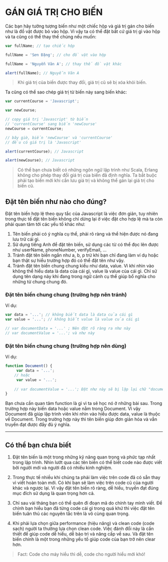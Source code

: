 # GÁN GIÁ TRỊ CHO BIẾN

Các bạn hãy tưởng tượng biến như một chiếc hộp và giá trị gán cho biến như là đồ vật được bỏ vào hộp. Vì vậy ta có thể đặt bất cứ giá trị gì vào hộp và ta cũng có thể thay thế chúng nếu muốn:

<!-- prettier-ignore -->
```js
var fullName; // tạo chiếc hộp

fullName = 'Sơn Đặng'; // cho đồ vật vào hộp

fullName = 'Nguyễn Văn A'; // thay thế đồ vật khác

alert(fullName); // Nguyễn Văn A
```

> Khi giá trị của biến được thay đổi, giá trị cũ sẽ bị xóa khỏi biến.

Ta cũng có thể sao chép giá trị từ biến này sang biến khác:

<!-- prettier-ignore -->
```js
var currentCourse = 'Javascript';

var newCourse;

// copy giá trị 'Javascript' từ biến
// 'currentCourse' sang biến 'newCourse'
newCourse = currentCourse;

// bây giờ, biến 'newCourse' và 'currentCourse'
// đều có giá trị là 'Javascript'

alert(currentCourse); // Javascript

alert(newCourse); // Javascript
```

> Có thể bạn chưa biết có những ngôn ngữ lập trình như Scala, Erlang không cho phép thay đổi giá trị của biến đã định nghĩa. Ta bắt buộc phải tạo biến mới khi cần lưu giá trị và không thể gán lại giá trị cho biến cũ.

## Đặt tên biến như nào cho đúng?

Đặt tên biến hợp lệ theo quy tắc của Javascript là việc đơn giản, tuy nhiên trong thực tế đặt tên biến không chỉ dừng lại ở việc đặt cho hợp lệ mà ta còn phải quan tâm tới các yếu tố khác như:

1. Tên biến phải có ý nghĩa cụ thể, phải rõ ràng và thể hiện được nó đang lưu trữ cái gì.
2. Sử dụng tiếng Anh để đặt tên biến, sử dụng các từ có thể đọc lên được như userName, phoneNumber, verifyEmail, …
3. Tránh đặt tên biến ngắn như a, b, p trừ khi bạn chỉ đang làm ví dụ hoặc bạn thật sự hiểu trường hợp đó có thể đặt tên như vậy.
4. Tránh đặt tên biến chung chung kiểu như data, value. Vì khi nhìn vào không thể hiểu data là data của cái gì, value là value của cái gì. Chỉ sử dụng tên dạng này khi đang trong ngữ cảnh cụ thể giúp bổ nghĩa cho những từ chung chung đó.

### Đặt tên biến chung chung (trường hợp nên tránh)

Ví dụ:

<!-- prettier-ignore -->
```js
var data = '...'; // không biết data là data của cái gì
var value = '...'; // không biết value là value của cái gì

// var documentData = '...' ; Nên đặt rõ ràng ra như này
// var documentValue = '...'; và như này
```

### Đặt tên biến chung chung (trường hợp nên dùng)

Ví dụ:

<!-- prettier-ignore -->
```js
function Document() {
     var data = '...';
    // hoặc
     var value = '...';
     
    // var documentValue = '...'; Đặt như này sẽ bị lặp lại chữ "document" không cần thiết
}
```

Bạn chưa cần quan tâm function là gì vì ta sẽ học nó ở những bài sau. Trong trường hợp này biến data hoặc value nằm trong Document. Vì vậy Document đã giúp lập trình viên khi nhìn vào hiểu được data, value là thuộc về Document. Trong trường hợp này thì tên biến giúp đơn giản hóa và vẫn truyền đạt được đầy đủ ý nghĩa.

---

## Có thể bạn chưa biết

1. Đặt tên biến là một trong những kỹ năng quan trọng và phức tạp nhất trong lập trình. Nhìn lướt qua các tên biến có thể biết code nào được viết bởi người mới và người đã có nhiều kinh nghiệm.

2. Trong thực tế nhiều khi chúng ta phải làm việc trên code đã có sẵn thay vì viết hoàn toàn mới. Có khi bạn sẽ làm việc trên code cũ của người khác và ngược lại. Vì vậy đặt tên biến rõ ràng, dễ hiểu, truyền đạt đúng mục đích sử dụng là quan trọng hơn cả.

3. Chỉ sau vài tháng bạn có thể quên đi đoạn mã do chính tay mình viết. Để chính bạn hiểu bạn đã từng code cái gì trong quá khứ thì việc đặt tên biến tuân thủ các nguyên tắc trên là vô cùng quan trọng.

4. Khi phải lựa chọn giữa performance (hiệu năng) và clean code (code sạch) người ta thường lựa chọn clean code. Việc đánh đổi này là cần thiết để giúp code dễ hiểu, dễ bảo trì và nâng cấp về sau. Và đặt tên biến chính là một trong những yếu tố giúp code của bạn trở nên clear hơn.

> Fact: Code cho máy hiểu thì dễ, code cho người hiểu mới khó!
